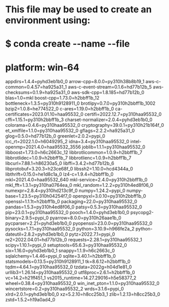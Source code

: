 # This file may be used to create an environment using:
# $ conda create --name <env> --file <this file>
# platform: win-64
appdirs=1.4.4=pyhd3eb1b0_0
arrow-cpp=8.0.0=py310h38b8b19_1
aws-c-common=0.4.57=ha925a31_1
aws-c-event-stream=0.1.6=hd77b12b_5
aws-checksums=0.1.9=ha925a31_0
aws-sdk-cpp=1.8.185=hd77b12b_0
blas=1.0=mkl
boost-cpp=1.73.0=h2bbff1b_12
bottleneck=1.3.5=py310h9128911_0
brotlipy=0.7.0=py310h2bbff1b_1002
bzip2=1.0.8=he774522_0
c-ares=1.19.0=h2bbff1b_0
ca-certificates=2023.01.10=haa95532_0
certifi=2022.12.7=py310haa95532_0
cffi=1.15.1=py310h2bbff1b_3
charset-normalizer=2.0.4=pyhd3eb1b0_0
colorama=0.4.6=py310haa95532_0
cryptography=39.0.1=py310h21b164f_0
et_xmlfile=1.1.0=py310haa95532_0
gflags=2.2.2=ha925a31_0
glog=0.5.0=hd77b12b_0
greenlet=2.0.2=pypi_0
icc_rt=2022.1.0=h6049295_2
idna=3.4=py310haa95532_0
intel-openmp=2021.4.0=haa95532_3556
joblib=1.1.1=py310haa95532_0
libboost=1.73.0=h6c2663c_12
libbrotlicommon=1.0.9=h2bbff1b_7
libbrotlidec=1.0.9=h2bbff1b_7
libbrotlienc=1.0.9=h2bbff1b_7
libcurl=7.88.1=h86230a5_0
libffi=3.4.2=hd77b12b_6
libprotobuf=3.20.3=h23ce68f_0
libssh2=1.10.0=hcd4344a_0
libthrift=0.15.0=he1d8c1a_0
lz4-c=1.9.4=h2bbff1b_0
mkl=2021.4.0=haa95532_640
mkl-service=2.4.0=py310h2bbff1b_0
mkl_fft=1.3.1=py310ha0764ea_0
mkl_random=1.2.2=py310h4ed8f06_0
numexpr=2.8.4=py310hd213c9f_0
numpy=1.24.2=pypi_0
numpy-base=1.23.5=py310h04254f7_0
openpyxl=3.0.10=py310h2bbff1b_0
openssl=1.1.1t=h2bbff1b_0
packaging=22.0=py310haa95532_0
pandas=1.5.3=py310h4ed8f06_0
patsy=0.5.3=py310haa95532_0
pip=23.0.1=py310haa95532_0
pooch=1.4.0=pyhd3eb1b0_0
psycopg2-binary=2.9.5=pypi_0
pyarrow=8.0.0=py310h26aae1b_0
pycparser=2.21=pyhd3eb1b0_0
pyopenssl=23.0.0=py310haa95532_0
pysocks=1.7.1=py310haa95532_0
python=3.10.9=h966fe2a_2
python-dateutil=2.8.2=pyhd3eb1b0_0
pytz=2022.7.1=pypi_0
re2=2022.04.01=hd77b12b_0
requests=2.28.1=py310haa95532_1
scipy=1.10.1=pypi_0
setuptools=65.6.3=py310haa95532_0
six=1.16.0=pyhd3eb1b0_1
snappy=1.1.9=h6c2663c_0
sqlalchemy=1.4.46=pypi_0
sqlite=3.40.1=h2bbff1b_0
statsmodels=0.13.5=py310h9128911_1
tk=8.6.12=h2bbff1b_0
tqdm=4.64.1=py310haa95532_0
tzdata=2022g=h04d1e81_0
urllib3=1.26.14=py310haa95532_0
utf8proc=2.6.1=h2bbff1b_0
vc=14.2=h21ff451_1
vs2015_runtime=14.27.29016=h5e58377_2
wheel=0.38.4=py310haa95532_0
win_inet_pton=1.1.0=py310haa95532_0
wincertstore=0.2=py310haa95532_2
wrds=3.1.6=pypi_0
xlrd=2.0.1=pyhd3eb1b0_0
xz=5.2.10=h8cc25b3_1
zlib=1.2.13=h8cc25b3_0
zstd=1.5.2=h19a0ad4_0

